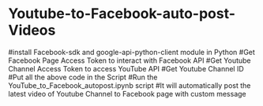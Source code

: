 # Youtube-to-Facebook-auto-post-Videos
#install Facebook-sdk and google-api-python-client module in Python
#Get Facebook Page Access Token to interact with Facebook API
#Get Youtube Channel Access Token to access YouTube API
#Get Youtube Channel ID 
#Put all the above code in the Script
#Run the YouTube_to_Facebook_autopost.ipynb script
#It will automatically post the latest video of Youtube Channel to Facebook page with custom message
